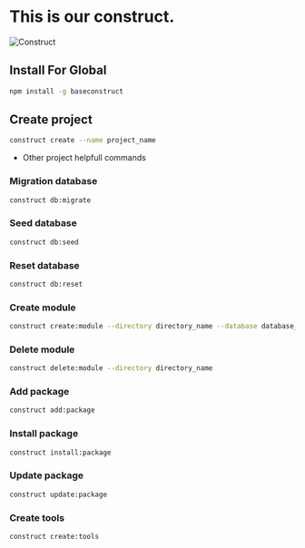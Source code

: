 # This is our construct.
![Construct](https://i.pinimg.com/originals/d8/67/2f/d8672fea969d69c9a2f6b383fc35ca29.png)

## Install For Global
```bash
npm install -g baseconstruct
```

## Create project
```bash
construct create --name project_name
```

* Other project helpfull commands

### Migration database
```bash
construct db:migrate
```
### Seed database
```bash
construct db:seed
```
### Reset database
```bash
construct db:reset
```
### Create module
```bash
construct create:module --directory directory_name --database database_name --modulename modulename
```
### Delete module
```bash
construct delete:module --directory directory_name
```
### Add package
```bash
construct add:package
```

### Install package
```bash
construct install:package
```

### Update package
```bash
construct update:package
```

### Create tools
```bash
construct create:tools
```